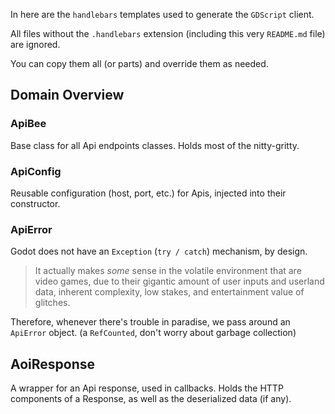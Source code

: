 In here are the `handlebars` templates used to generate the `GDScript` client.

All files without the `.handlebars` extension (including this very `README.md` file) are ignored.

You can copy them all (or parts) and override them as needed.


## Domain Overview

### ApiBee

Base class for all Api endpoints classes.
Holds most of the nitty-gritty.


### ApiConfig

Reusable configuration (host, port, etc.) for Apis, injected into their constructor.


### ApiError

Godot does not have an `Exception` (`try / catch`) mechanism, by design.

> It actually makes _some_ sense in the volatile environment that are video games,
> due to their gigantic amount of user inputs and userland data,
> inherent complexity, low stakes, and entertainment value of glitches.

Therefore, whenever there's trouble in paradise, we pass around an `ApiError` object. (a `RefCounted`, don't worry about garbage collection)


## AoiResponse

A wrapper for an Api response, used in callbacks.
Holds the HTTP components of a Response, as well as the deserialized data (if any).
